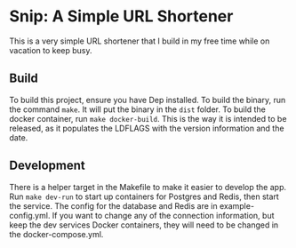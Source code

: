 # Snip: A Simple URL Shortener

This is a very simple URL shortener that I build in my free time while on vacation to keep busy.

## Build

To build this project, ensure you have Dep installed.  To build the binary, run the command `make`.  It will put the binary in the `dist` folder.  To build the docker container, run `make docker-build`.  This is the way it is intended to be released, as it populates the LDFLAGS with the version information and the date.

## Development

There is a helper target in the Makefile to make it easier to develop the app.  Run `make dev-run` to start up containers for Postgres and Redis, then start the service.  The config for the database and Redis are in example-config.yml.  If you want to change any of the connection information, but keep the dev services Docker containers, they will need to be changed in the docker-compose.yml.
